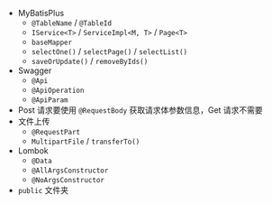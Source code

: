 - MyBatisPlus
    - `@TableName` / `@TableId`
    - `IService<T>` / `ServiceImpl<M, T>` / `Page<T>`
    - `baseMapper`
    - `selectOne()` / `selectPage()` / `selectList()`
    - `saveOrUpdate()` / `removeByIds()`
- Swagger
    - `@Api`
    - `@ApiOperation`
    - `@ApiParam`
- Post 请求要使用 `@RequestBody` 获取请求体参数信息，Get 请求不需要
- 文件上传
    - `@RequestPart`
    - `MultipartFile` / `transferTo()`
- Lombok
    - `@Data`
    - `@AllArgsConstructor`
    - `@NoArgsConstructor`
- `public` 文件夹  

